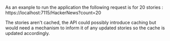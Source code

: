 As an exanple to run the application the following request is for 20 stories :
https://localhost:7115/HackerNews?count=20

The stories aren't cached, the API could possibly introduce caching but would need a mechanism to inform it of any updated stories so the cache is updated accordingly. 
